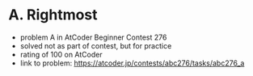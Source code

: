 # A. Rightmost

* problem A in AtCoder Beginner Contest 276
* solved not as part of contest, but for practice
* rating of 100 on AtCoder
* link to problem: https://atcoder.jp/contests/abc276/tasks/abc276_a